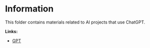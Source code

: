 # Information

This folder contains materials related to AI projects that use ChatGPT.

**Links:**
- [GPT](https://chatgpt.com/g/g-68f281f35ad8819184887a4ac808a2a9-mcengineextension-essential-home)
